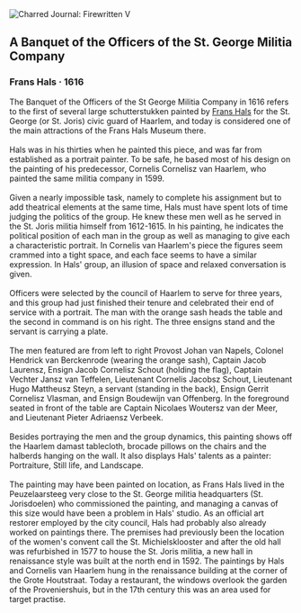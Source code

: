 <div class="artwork-of-the-day">
  <div class="container">
    <div class="img-wrapper">
      <img
        src="https://uploads2.wikiart.org/00142/images/57726d99edc2cb3880b4b602/frans-hals-banket-van-de-officieren-van-de-sint-joris-doelen.jpg!Large.jpg"
        alt="Charred Journal: Firewritten V" />
    </div>
    <div class="artwork-detail">
      <div class="artwork-origin"> 
        <h2 class="artwork-name">A Banquet of the Officers of the St. George Militia Company</h2>
        <h3 class="artist">
          Frans Hals
                    ·  1616
        </h3>
      </div>
      <p class="description">
        <span class="artwork-description-text ng-binding" ng-bind-html="viewModel.ArtworkOfTheDay.Description | unsafe">The Banquet of the Officers of the St George Militia Company in 1616 refers to the first of several large schutterstukken painted by <a target="_blank" href="/en/frans-hals">Frans Hals</a> for the St. George (or St. Joris) civic guard of Haarlem, and today is considered one of the main attractions of the Frans Hals Museum there.
<br>
<br>Hals was in his thirties when he painted this piece, and was far from established as a portrait painter. To be safe, he based most of his design on the painting of his predecessor, Cornelis Cornelisz van Haarlem, who painted the same militia company in 1599.
<br>
<br>Given a nearly impossible task, namely to complete his assignment but to add theatrical elements at the same time, Hals must have spent lots of time judging the politics of the group. He knew these men well as he served in the St. Joris militia himself from 1612-1615. In his painting, he indicates the political position of each man in the group as well as managing to give each a characteristic portrait. In Cornelis van Haarlem's piece the figures seem crammed into a tight space, and each face seems to have a similar expression. In Hals' group, an illusion of space and relaxed conversation is given.
<br>
<br>Officers were selected by the council of Haarlem to serve for three years, and this group had just finished their tenure and celebrated their end of service with a portrait. The man with the orange sash heads the table and the second in command is on his right. The three ensigns stand and the servant is carrying a plate.
<br>
<br>The men featured are from left to right Provost Johan van Napels, Colonel Hendrick van Berckenrode (wearing the orange sash), Captain Jacob Laurensz, Ensign Jacob Cornelisz Schout (holding the flag), Captain Vechter Jansz van Teffelen, Lieutenant Cornelis Jacobsz Schout, Lieutenant Hugo Mattheusz Steyn, a servant (standing in the back), Ensign Gerrit Cornelisz Vlasman, and Ensign Boudewijn van Offenberg. In the foreground seated in front of the table are Captain Nicolaes Woutersz van der Meer, and Lieutenant Pieter Adriaensz Verbeek.
<br>
<br>Besides portraying the men and the group dynamics, this painting shows off the Haarlem damast tablecloth, brocade pillows on the chairs and the halberds hanging on the wall. It also displays Hals' talents as a painter: Portraiture, Still life, and Landscape.
<br>
<br>The painting may have been painted on location, as Frans Hals lived in the Peuzelaarsteeg very close to the St. George militia headquarters (St. Jorisdoelen) who commissioned the painting, and managing a canvas of this size would have been a problem in Hals' studio. As an official art restorer employed by the city council, Hals had probably also already worked on paintings there. The premises had previously been the location of the women's convent call the St. Michielsklooster and after the old hall was refurbished in 1577 to house the St. Joris militia, a new hall in renaissance style was built at the north end in 1592. The paintings by Hals and Cornelis van Haarlem hung in the renaissance building at the corner of the Grote Houtstraat. Today a restaurant, the windows overlook the garden of the Proveniershuis, but in the 17th century this was an area used for target practise.</span>
                        <div class="text-shadow-container" ng-show="showShadow" style=""></div>
      </p>
    </div>
  </div>

</div>
